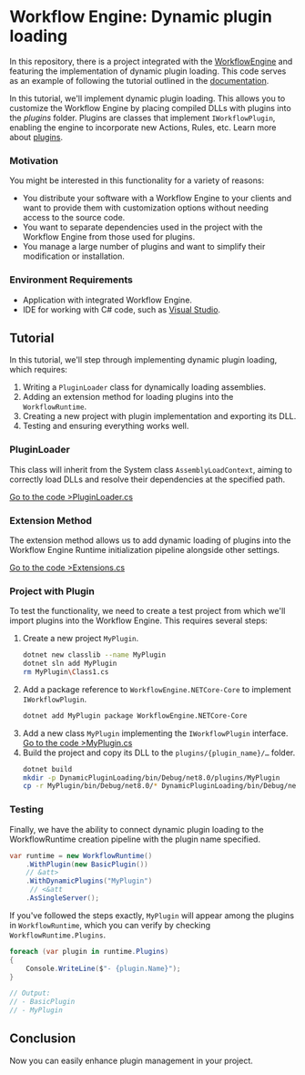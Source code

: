 # Workflow Engine: Dynamic plugin loading

In this repository, there is a project integrated with the [WorkflowEngine](https://workflowengine.io/) 
and featuring the implementation of dynamic plugin loading. This code serves as an example of 
following the tutorial outlined in the [documentation](https://workflowengine.io/documentation/dynamic-plugin-loading).

In this tutorial, we'll implement dynamic plugin loading. This allows you to customize the Workflow Engine
by placing compiled DLLs with plugins into the *plugins* folder. Plugins are classes that implement `IWorkflowPlugin`,
enabling the engine to incorporate new Actions, Rules, etc. Learn more about [plugins](https://workflowengine.io/documentation/plugins).

### Motivation

You might be interested in this functionality for a variety of reasons:

- You distribute your software with a Workflow Engine to your clients and want to provide them with customization
  options without needing access to the source code.
- You want to separate dependencies used in the project with the Workflow Engine from those used for plugins.
- You manage a large number of plugins and want to simplify their modification or installation.

### Environment Requirements

- Application with integrated Workflow Engine.
- IDE for working with C# code, such as [Visual Studio](https://visualstudio.microsoft.com/).

## Tutorial

In this tutorial, we'll step through implementing dynamic plugin loading, which requires:

1. Writing a `PluginLoader` class for dynamically loading assemblies.
2. Adding an extension method for loading plugins into the `WorkflowRuntime`.
3. Creating a new project with plugin implementation and exporting its DLL.
4. Testing and ensuring everything works well.

### PluginLoader

This class will inherit from the System class `AssemblyLoadContext`, aiming to correctly load DLLs and resolve
their dependencies at the specified path.

[Go to the code >PluginLoader.cs](https://github.com/optimajet/dynamic-plugin-loading/blob/master/DynamicPluginLoading/PluginLoader.cs)

### Extension Method

The extension method allows us to add dynamic loading of plugins into the Workflow Engine Runtime
initialization pipeline alongside other settings.

[Go to the code >Extensions.cs](https://github.com/optimajet/dynamic-plugin-loading/blob/master/DynamicPluginLoading/Extensions.cs)

### Project with Plugin

To test the functionality, we need to create a test project from which we'll import plugins into the Workflow Engine.
This requires several steps:

1. Create a new project `MyPlugin`.
   ```bash
   dotnet new classlib --name MyPlugin
   dotnet sln add MyPlugin
   rm MyPlugin\Class1.cs
   ```
2. Add a package reference to `WorkflowEngine.NETCore-Core` to implement `IWorkflowPlugin`.
   ```bash
   dotnet add MyPlugin package WorkflowEngine.NETCore-Core
   ```
3. Add a new class `MyPlugin` implementing the `IWorkflowPlugin` interface. 
[Go to the code >MyPlugin.cs](https://github.com/optimajet/dynamic-plugin-loading/blob/master/MyPlugin/MyPlugin.cs)
4. Build the project and copy its DLL to the `plugins/{plugin_name}/…` folder.
   ```bash
   dotnet build
   mkdir -p DynamicPluginLoading/bin/Debug/net8.0/plugins/MyPlugin
   cp -r MyPlugin/bin/Debug/net8.0/* DynamicPluginLoading/bin/Debug/net8.0/plugins/MyPlugin/
   ```

### Testing

Finally, we have the ability to connect dynamic plugin loading to the WorkflowRuntime creation pipeline
with the plugin name specified.

```csharp
var runtime = new WorkflowRuntime()
    .WithPlugin(new BasicPlugin())
    // &att>
    .WithDynamicPlugins("MyPlugin")
     // <&att
    .AsSingleServer();
```

If you've followed the steps exactly, `MyPlugin` will appear among the plugins in `WorkflowRuntime`,
which you can verify by checking `WorkflowRuntime.Plugins`.

```csharp
foreach (var plugin in runtime.Plugins)
{
    Console.WriteLine($"- {plugin.Name}");
}

// Output:
// - BasicPlugin
// - MyPlugin
```

## Conclusion

Now you can easily enhance plugin management in your project.